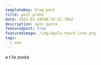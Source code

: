 ```yaml
---
templateKey: blog-post
title: post plabs
date: 2021-03-19T08:33:21.706Z
description: opis posta
featuredpost: true
featuredimage: /img/apple-touch-icon.png
tags:
  - seo
---
```

a t lis posta